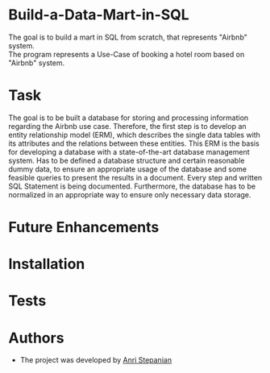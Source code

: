 # Build-a-Data-Mart-in-SQL

The goal is to build a mart in SQL from scratch, that represents "Airbnb" system.<br>
The program represents a Use-Case of booking a hotel room based on "Airbnb" system.

# Task

The goal is to be built a database for storing and processing information regarding the Airbnb use case. Therefore, the first step is to develop an entity relationship model (ERM), which describes the single data tables with its attributes and the relations between these entities. This ERM is the basis for developing a database with a state-of-the-art database management system.
Has to be defined a database structure and certain reasonable dummy data, to ensure an appropriate usage of the database and some feasible queries to present the results in a document. Every step and written SQL Statement is being documented. Furthermore, the database has to be normalized in an appropriate way to ensure only necessary data storage.

# Future Enhancements

# Installation 

# Tests

# Authors
- The project was developed by [Anri Stepanian](https://github.com/anristepanian)
